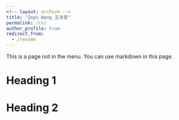 ```yaml
---
<!-- layout: archive -->
title: "Zepu Wang 王泽普"
permalink: /cv/
author_profile: true
redirect_from:
  - /resume
---
```


This is a page not in the menu. You can use markdown in this page.

Heading 1
======

Heading 2
======
